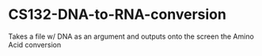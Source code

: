 CS132-DNA-to-RNA-conversion
===========================

Takes a file w/ DNA as an argument and outputs onto the screen the Amino Acid conversion

